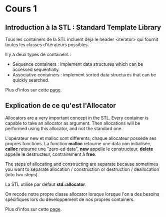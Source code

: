 # Cours 1

## Introduction à la STL : Standard Template Library

Tous les containers de la STL incluent déjà le header \<iterator\> qui
fournit toutes les classes d'itérateurs possibles.

Il y a deux types de containers :

- Sequence containers : implement data structures which can be accessed sequentially.
- Associative containers : implement sorted data structures that can be quickly searched.

Plus d'infos sur cette [page](http://cs.stmarys.ca/~porter/csc/ref/stl/headers.html).

## Explication de ce qu'est l'Allocator

Allocators are a very important concept in the STL. Every container is capable to take an allocator as argument. Then allocations will be performed using this allocator, and not the standard one.

L'opérateur new et malloc sont differents, chaque allocateur possède ses propres fonctions. La fonction **malloc** retourne une data non initialisée, **calloc** retourne une "zero-ed data", **new** appelle le constructeur, **delete** appelle le destructeur, contrairement à **free**.

The steps of allocating and constructing are separate because sometimes you want to separate allocation / construction or destruction / deallocation (into two steps).

La STL utilise par défaut **std::allocator**.

On recode notre propre classe allocator lorsque lorsque l'on a des besoins spécifiques lors du développement de nos propres containers.

Plus d'infos sur cette [page](https://stackoverflow.com/questions/31358804/whats-the-advantage-of-using-stdallocator-instead-of-new-in-c/31358990).
